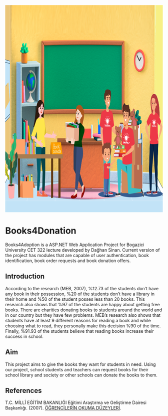 <img src="https://raw.githubusercontent.com/Nashiria/Books4Donation/master/wwwroot/Assets/bookDonation.png" width="1000" height="661">


# Books4Donation

Books4Adoption is a ASP.NET Web Application Project for Bogazici University CET 322 lecture developed by Dağhan Sinan. Current version of the project has
modules that are capable of user authentication, book identification, book order requests and book donation offers.

## Introduction

According to the research (MEB, 2007), %12.73 of the students don’t have any book in their possession, %20 of the students don’t have a library in their home and %50 of the student posses less than 20 books. This research also shows that %97 of the students are happy about getting free books. There are charities donating books to students around the world and in our country but they have few problems. MEB’s research also shows that students have at least 9 different reasons for reading a book and while choosing what to read, they personally make this decision %90 of the time. Finally, %91.93 of the students believe that reading books increase their success in school.

## Aim

This project aims to give the books they want for students in need. Using our project, school students and teachers can request books for their school library and society or other schools can donate the books to them. 

## References

T.C. MİLLÎ EĞİTİM BAKANLIĞI Eğitimi Araştırma ve Geliştirme Dairesi Başkanlığı. (2007). [ÖĞRENCİLERİN OKUMA DÜZEYLERİ](https://www.meb.gov.tr/earged/earged/okuma_duzey.pdf). 




